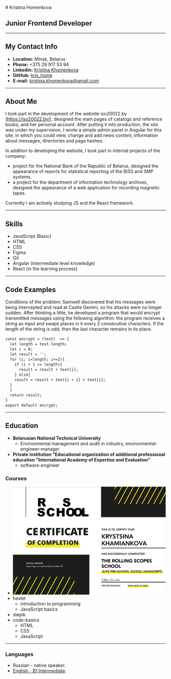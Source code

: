 [](https://github.com/kris-home/rsschool-cv/blob/gh-pages/img/foto_for_cv-1.jpeg)# Kristina Homenkova
## Junior Frontend Developer
*** 
## My Contact Info
* **Location:** Minsk, Belarus
* **Phone:** +375 29 917 53 94
* **Linkedin:** [Kristina Khomenkova](https://linkedin.com/in/kristina-khomenkova-bb804b299)
* **GitHub:** [kris_home](https://github.com/kris-home)
* **E-mail:** kristina.khomenkova@gmail.com
*** 
## About Me
I took part in the development of the website iso20022.by (https://iso20022.by/), designed the main pages of catalogs and reference books, and her personal account.
After putting it into production, the site was under my supervision.
I wrote a simple admin panel in Angular for this site, in which you could view, change and add news content, information about messages, directories and page hashes.

In addition to developing the website, I took part in internal projects of the company:
- project for the National Bank of the Republic of Belarus, designed the appearance of reports for statistical reporting of the BISS and SMP systems.
- a project for the department of information technology archives, designed the appearance of a web application for recording magnetic tapes.

Currently I am actively studying JS and the React framework.
*** 
## Skills
* JavaScript (Basic)
* HTML
* CSS
* Figma
* Git
* Angular (intermediate level knowledge) 
* React (in the learning process)
***
## Code Examples
Conditions of the problem:
Samwell discovered that his messages were being intercepted and read at Castle Gemini, so his attacks were no longer sudden. After thinking a little, he developed a program that would encrypt transmitted messages using the following algorithm: the program receives a string as input and swaps places in it every 2 consecutive characters. If the length of the string is odd, then the last character remains in its place.
```
const encrypt = (text)  => {
  let length = text.length;
  let i = 0;
  let result = '';
  for (i; i<length; i+=2){
    if (i + 1 >= length){
      result = result + text[i];
    } else{
    result = result + text[i + 1] + text[i];
  }
  }
  return result;
}
export default encrypt;
``` 
***
## Education
* **Belarusian National Technical University**
   + Environmental management and audit  in industry, environmental-engineer-manager
* **Private institution "Educational organization of additional professional education "International Academy of Expertise and Evaluation"**
   + software-engineer
### Courses
* ![the Rolling Scopes School](https://github.com/kris-home/rsschool-cv/blob/gh-pages/img/rs.png)
* hexlet
    + introduction to programming
    + JavaScript basics
* stepik
* code-basics
    + HTML
    + CSS
    + JavaScript
*** 
### Languages
* Russian - native speaker.
* [English - B1 Intermediate](https://www.efset.org/cert/eP6kxa).